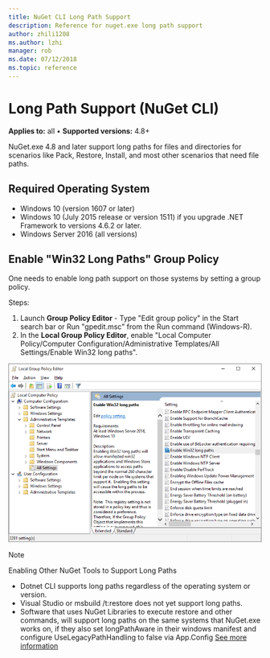 ```yaml
---
title: NuGet CLI Long Path Support
description: Reference for nuget.exe long path support
author: zhili1208
ms.author: lzhi
manager: rob
ms.date: 07/12/2018
ms.topic: reference
---
```


# Long Path Support (NuGet CLI)

**Applies to:** all &bullet; **Supported versions:** 4.8+

NuGet.exe 4.8 and later support long paths for files and directories for scenarios like Pack, Restore, Install, and most other scenarios that need file paths.

## Required Operating System

-   Windows 10 (version 1607 or later)
-   Windows 10 (July 2015 release or version 1511) if you upgrade .NET Framework to versions 4.6.2 or later.
-   Windows Server 2016 (all versions)

## Enable "Win32 Long Paths" Group Policy

One needs to enable long path support on those systems by setting a group policy.

Steps:
1. Launch **Group Policy Editor** - Type "Edit group policy" in the Start search bar or Run "gpedit.msc" from the Run command (Windows-R).
2. In the **Local Group Policy Editor**, enable "Local Computer Policy/Computer Configuration/Administrative Templates/All Settings/Enable Win32 long paths".

![Long Path Policy](media/LongPathPolicy.png)


> [!Note]
> Enabling Other NuGet Tools to Support Long Paths
>
> -   Dotnet CLI supports long paths regardless of the operating system or version.
> -   Visual Studio or msbuild /t:restore does not yet support long paths.
> -   Software that uses NuGet Libraries to execute restore and other commands, will support long paths on the same systems that NuGet.exe works on, if they also set longPathAware in their windows manifest and configure UseLegacyPathHandling to false via App.Config [See more information](https://blogs.msdn.microsoft.com/jeremykuhne/2016/07/30/net-4-6-2-and-long-paths-on-windows-10/)

